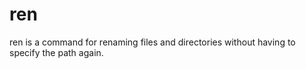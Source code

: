 ren
===

ren is a command for renaming files and directories without having to specify the path again.
